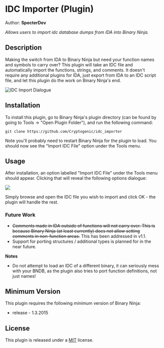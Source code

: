 # IDC Importer (Plugin)
Author: **SpecterDev**

_Allows users to import idc database dumps from IDA into Binary Ninja._

## Description

Making the switch from IDA to Binary Ninja but need your function names and symbols to carry over? This plugin will take an IDC file and automatically import the functions, strings, and comments. It doesn't require any additional plugins for IDA, just export from IDA to an IDC script file, and let this plugin do the work on Binary Ninja's end.

![IDC Import Dialogue](https://i.imgur.com/xq3TO6v.png)

## Installation

To install this plugin, go to Binary Ninja's plugin directory (can be found by going to Tools -> "Open Plugin Folder"), and run the following command:

```
git clone https://github.com/Cryptogenic/idc_importer
```

Note you'll probably need to restart Binary Ninja for the plugin to load. You should now see the "Import IDC File" option under the Tools menu.

## Usage

After installation, an option labelled "Import IDC File" under the Tools menu should appear. Clicking that will reveal the following options dialogue:

![](https://i.imgur.com/NV8LF2H.png)



Simply browse and open the IDC file you wish to import and click OK - the plugin will handle the rest.

### Future Work

- ~~Comments made in IDA outside of functions will not carry over. This is because Binary Ninja (at least currently) does not allow setting comments in non-function areas.~~ This has been addressed in v1.1.
- Support for porting structures / additional types is planned for in the near future.

**Notes**

- Do not attempt to load an IDC of a different binary, it can seriously mess with your BNDB, as the plugin also tries to port function definitions, not just names!

## Minimum Version

This plugin requires the following minimum version of Binary Ninja:

 * release - 1.3.2015


## License

This plugin is released under a [MIT](LICENSE) license.